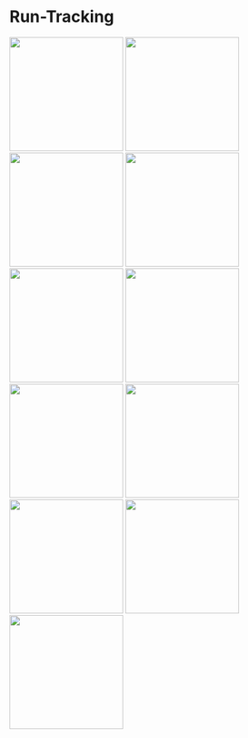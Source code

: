 # Run-Tracking

<img src= "https://user-images.githubusercontent.com/45027799/53946057-9ee72d00-40cb-11e9-9f87-630ae94c0d47.png" width= "200">

<img src= "https://user-images.githubusercontent.com/45027799/53946058-9ee72d00-40cb-11e9-8c26-047adc89582d.png" width= "200">


<img src= "https://user-images.githubusercontent.com/45027799/53946059-9ee72d00-40cb-11e9-83b7-b0f5d9a29e4e.png" width= "200">


<img src= "https://user-images.githubusercontent.com/45027799/53946060-9f7fc380-40cb-11e9-9dd0-21d9fd72cce6.png" width= "200">


<img src= "https://user-images.githubusercontent.com/45027799/53946061-9f7fc380-40cb-11e9-8c79-b51456741b8f.png" width= "200">


<img src= "https://user-images.githubusercontent.com/45027799/53946062-9f7fc380-40cb-11e9-8892-5d98c6f2f29f.png" width= "200">


<img src= "https://user-images.githubusercontent.com/45027799/53946063-a0185a00-40cb-11e9-9440-a78c49773685.png" width= "200">


<img src= "https://user-images.githubusercontent.com/45027799/53946064-a0b0f080-40cb-11e9-956c-81fd862ab1ea.png" width= "200">


<img src= "https://user-images.githubusercontent.com/45027799/53946068-a1e21d80-40cb-11e9-895c-e309ead45821.png" width= "200">


<img src= "https://user-images.githubusercontent.com/45027799/53946072-a3134a80-40cb-11e9-8922-29be5756d99d.png" width= "200">


<img src= "https://user-images.githubusercontent.com/45027799/53946075-a3abe100-40cb-11e9-9c12-6ee5a8de99ef.png" width= "200">


